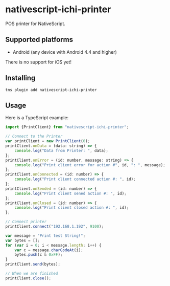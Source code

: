 # nativescript-ichi-printer

POS printer for NativeScript.

## Supported platforms

- Android (any device with Android 4.4 and higher)

There is no support for iOS yet!

## Installing

```
tns plugin add nativescript-ichi-printer
```

## Usage

Here is a TypeScript example:

```js
import {PrintClient} from "nativescript-ichi-printer";

// Connect to the Printer
var printClient = new PrintClient(0);
printClient.onData = (data: string) => {
    console.log("Data from Printer: ", data);
};
printClient.onError = (id: number, message: string) => {
    console.log("Print client error for action #", id, ": ", message);
};
printClient.onConnected = (id: number) => {
    console.log("Print client connected action #: ", id);
};
printClient.onSended = (id: number) => {
    console.log("Print client sened action #: ", id);
};
printClient.onClosed = (id: number) => {
    console.log("Print client closed action #: ", id);
};

// Connect printer
printClient.connect("192.168.1.192", 9100);

var message = "Print test String!";
var bytes = [];
for (var i = 0; i < message.length; i++) {
    var c = message.charCodeAt(i);
    bytes.push(c & 0xFF);
}
printClient.send(bytes);

// When we are finished
printClient.close();
```



